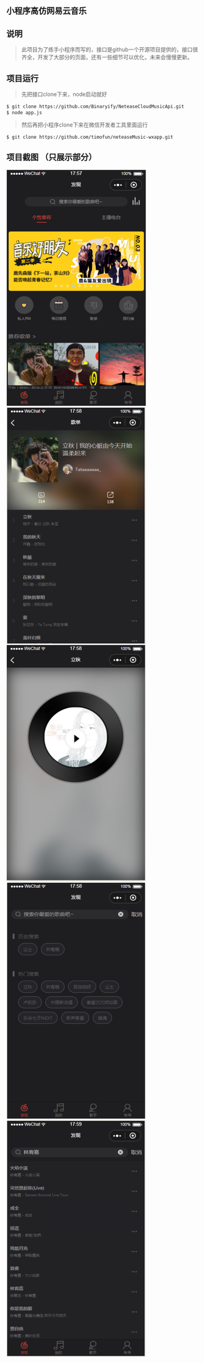 ## 小程序高仿网易云音乐
## 说明
> 此项目为了练手小程序而写的，接口是github一个开源项目提供的，接口很齐全，开发了大部分的页面，还有一些细节可以优化，未来会慢慢更新。

## 项目运行
>先把接口clone下来，node启动就好

```
$ git clone https://github.com/Binaryify/NeteaseCloudMusicApi.git
$ node app.js
```

>然后再把小程序clone下来在微信开发者工具里面运行

```
$ git clone https://github.com/timofun/neteaseMusic-wxapp.git
```


## 项目截图 （只展示部分）
<img src="./images/demo/discover.png" width="365" height="619"/>
<img src="./images/demo/playlist.png" width="365" height="619"/>
<img src="./images/demo/playing.png" width="365" height="619"/>
<img src="./images/demo/search.png" width="365" height="619"/>
<img src="./images/demo/search_result.png" width="365" height="619"/>